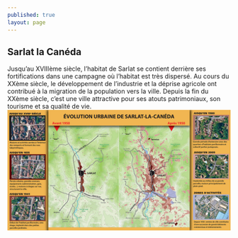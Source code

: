 ```yaml
---
published: true
layout: page
---
```


## Sarlat la Canéda

Jusqu’au XVIIIème siècle, l’habitat de Sarlat se contient derrière ses fortifications dans une campagne où l’habitat est très dispersé. Au cours du XXème siècle, le développement de l’industrie et la déprise agricole ont contribué à la migration de la population vers la ville.
Depuis la fin du XXème siècle, c’est une ville attractive pour ses atouts patrimoniaux, son tourisme et sa qualité de vie.
![](/data/images/4/histoire/4_HISTOIRE_POPB1.jpg)